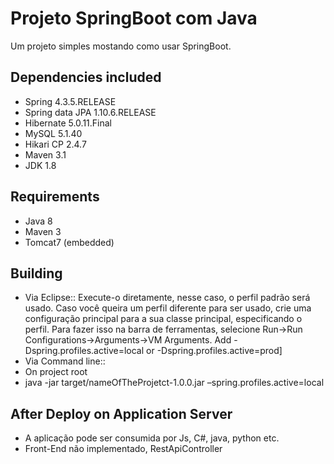 Projeto SpringBoot com Java
======================

Um projeto simples mostando como usar SpringBoot.

Dependencies included
---------------------

- Spring 4.3.5.RELEASE
- Spring data JPA 1.10.6.RELEASE
- Hibernate 5.0.11.Final
- MySQL 5.1.40
- Hikari CP 2.4.7
- Maven 3.1
- JDK 1.8

Requirements
------------
- Java 8
- Maven 3
- Tomcat7 (embedded)

Building
--------
- Via Eclipse:: Execute-o diretamente, nesse caso, o perfil padrão será usado. Caso você queira um perfil diferente para ser usado, crie uma configuração principal para a sua classe  	principal, especificando o perfil. Para fazer isso na barra de ferramentas, selecione  Run->Run Configurations->Arguments->VM Arguments. Add -Dspring.profiles.active=local or 	-Dspring.profiles.active=prod]
- Via Command line::
- On project root
- java -jar target/nameOfTheProjetct-1.0.0.jar –spring.profiles.active=local

After Deploy on Application Server
----------------------------------
- A aplicação pode ser consumida por Js, C#, java, python etc.
- Front-End não implementado, RestApiController